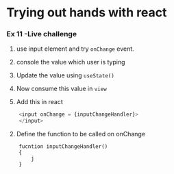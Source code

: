 # Trying out hands with react


### Ex 11 -Live challenge
1. use input element and try  ```onChange``` event.

2. console the value which user is typing 
3. Update the value using ```useState()``` 
4. Now consume this value in ```view```

1. Add this in react  

```js
    <input onChange = {inputChangeHandler}>
    </input>
```

2. Define the function to be called on onChange
```
    fucntion inputChangeHandler()
    {
        j
    }

```